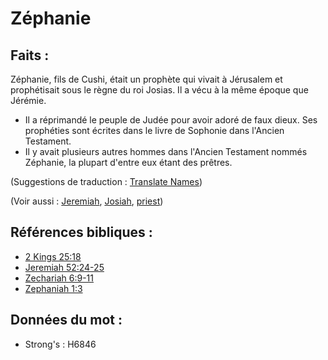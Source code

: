 # Zéphanie

## Faits :

Zéphanie, fils de Cushi, était un prophète qui vivait à Jérusalem et prophétisait sous le règne du roi Josias. Il a vécu à la même époque que Jérémie.

* Il a réprimandé le peuple de Judée pour avoir adoré de faux dieux. Ses prophéties sont écrites dans le livre de Sophonie dans l'Ancien Testament.
* Il y avait plusieurs autres hommes dans l'Ancien Testament nommés Zéphanie, la plupart d'entre eux étant des prêtres.

(Suggestions de traduction : [Translate Names](rc://en/ta/man/translate/translate-names))

(Voir aussi : [Jeremiah](../names/jeremiah.md), [Josiah](../names/josiah.md), [priest](../kt/priest.md))

## Références bibliques :

* [2 Kings 25:18](rc://en/tn/help/2ki/25/18)
* [Jeremiah 52:24-25](rc://en/tn/help/jer/52/24)
* [Zechariah 6:9-11](rc://en/tn/help/zec/06/09)
* [Zephaniah 1:3](rc://en/tn/help/zep/01/03)

## Données du mot :

* Strong's : H6846
